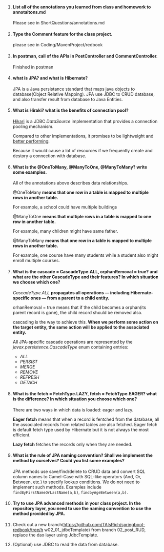 1. #### List all of the annotations you learned from class and homework to annotaitons.md

   Please see in ShortQuestions/annotations.md

   

2. #### Type the Comment feature for the class project.

   please see in Coding/MavenProject/redbook

   

3. #### In postman, call of the APIs in PostController and CommentController.

   Finished in postman

   

4. #### what is JPA? and what is Hibernate?

   JPA is a Java persistance standard that maps java objects to database(Object Relative Mapping). JPA use JDBC to CRUD database, and also transfer result from database to Java Entities.

   

5. #### What is Hiraki? what is the benefits of connection pool?

   [Hikari](https://github.com/brettwooldridge/HikariCP) is a JDBC *DataSource* implementation that provides a connection pooling mechanism.

   Compared to other implementations, it promises to be lightweight and [better performing](https://github.com/brettwooldridge/HikariCP#jmh-benchmarks-checkered_flag). 

   

   Because it would cause a lot of resources if we frequently create and destory a connection with database.

   

6. #### What is the @OneToMany, @ManyToOne, @ManyToMany? write some examples.

   All of the annotations above describes data relationships.

   @OneToMany **means that one row in a table is mapped to multiple rows in another table.**

   For example, a school could have multiple buildings

   @ManyToOne **means that multiple rows in a table is mapped to one row in another table.**

   For example, many children might have same father.

   @ManyToMany **means that one row in a table is mapped to multiple rows in another table.**

   For example, one course have many students while a student also might enroll multiple courses.

   

7. #### What is the cascade = CascadeType.ALL, orphanRemoval = true? and what are the other CascadeType and their features? In which situation we choose which one?

   *CascadeType.ALL* **propagates all operations — including Hibernate-specific ones — from a parent to a child entity.**

   orhanRemoval = true means that if the child becomes a orphan(its parent record is gone), the child record should be removed also.

   cascading is the way to achieve this. **When we perform some action on the target entity, the same action will be applied to the associated entity.**

   All JPA-specific cascade operations are represented by the *javax.persistence.CascadeType* enum containing entries:

   - *ALL*
   - *PERSIST*
   - *MERGE*
   - *REMOVE*
   - *REFRESH*
   - *DETACH*

   

8. #### What is the fetch = FetchType.LAZY, fetch = FetchType.EAGER? what is the difference? In which situation you choose which one?

   There are two ways in which data is loaded: eager and lazy. 

   **Eager fetch** means that when a record is fentched from the database, all the associated records from related tables are also fetched. Eager fetch is default fetch type used by Hibernate but it is not always the most efficient.

   **Lazy fetch** fetches the records only when they are needed.

   

9. #### What is the rule of JPA naming convention? Shall we implement the method by ourselves? Could you list some examples?

   JPA methods use save/find/delete to CRUD data and convert SQL column names to Camel-Case with SQL-like operators (And, Or, Between, etc.) to specify lookup conditions. We do not need to implement such methods. Examples include `findByFirstNameOrLastName(a,b)`, `findbyAgeBetween(a,b)`.

   

10. #### Try to use JPA advanced methods in your class project. In the repository layer, you need to use the naming convention to use the method provided by JPA.

    

11. Check out a new branch(https://github.com/TAIsRich/springboot-redbook/tree/h w02_01_jdbcTemplate) from branch 02_post_RUD, replace the dao layer using JdbcTemplate.

    

12. (Optional) use JDBC to read the data from database.
